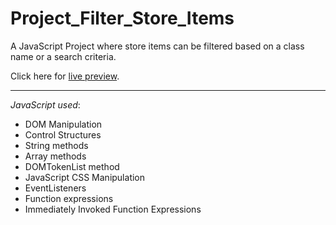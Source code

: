 # Project_Filter_Store_Items

A JavaScript Project where store items can be filtered based on a class name or a search criteria.

Click here for [live preview](https://karolinabodis.github.io/100_JS_Projects/7_filter_store_items/index.html).
***
*JavaScript used*:
- DOM Manipulation
- Control Structures
- String methods
- Array methods
- DOMTokenList method 
- JavaScript CSS Manipulation
- EventListeners
- Function expressions
- Immediately Invoked Function Expressions
